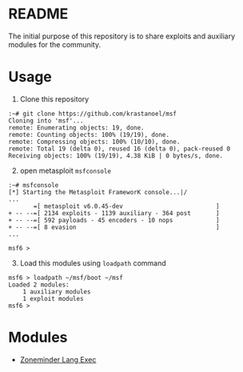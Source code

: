 # README
The initial purpose of this repository is to share exploits and auxiliary modules for the community.

# Usage
1. Clone this repository
```
:~# git clone https://github.com/krastanoel/msf
Cloning into 'msf'...
remote: Enumerating objects: 19, done.
remote: Counting objects: 100% (19/19), done.
remote: Compressing objects: 100% (10/10), done.
remote: Total 19 (delta 0), reused 16 (delta 0), pack-reused 0
Receiving objects: 100% (19/19), 4.38 KiB | 0 bytes/s, done.
```
2. open metasploit `msfconsole`
```
:~# msfconsole
[*] Starting the Metasploit FrameworK console...|/
...
       =[ metasploit v6.0.45-dev                          ]
+ -- --=[ 2134 exploits - 1139 auxiliary - 364 post       ]
+ -- --=[ 592 payloads - 45 encoders - 10 nops            ]
+ -- --=[ 8 evasion                                       ]
...

msf6 >
```
3. Load this modules using `loadpath` command
```
msf6 > loadpath ~/msf/boot ~/msf
Loaded 2 modules:
    1 auxiliary modules
    1 exploit modules
msf6 >
```

# Modules
* [Zoneminder Lang Exec](exploits/unix/webapp/zoneminder_lang_exec.rb)
